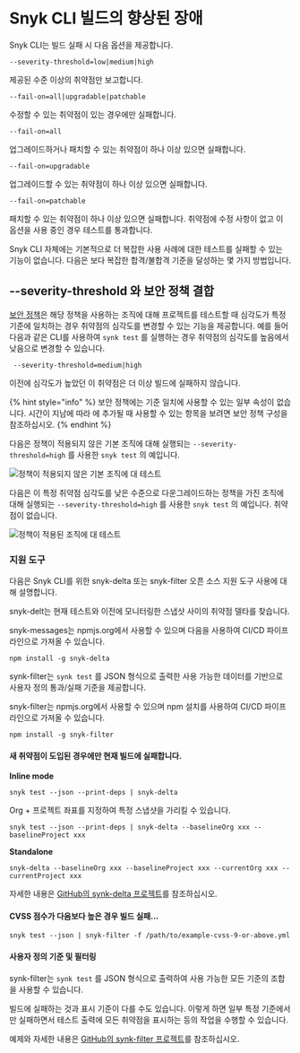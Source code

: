 # Snyk CLI 빌드의 향상된 장애

Snyk CLI는 빌드 실패 시 다음 옵션을 제공합니다.

```
--severity-threshold=low|medium|high
```

제공된 수준 이상의 취약점만 보고합니다.

```
--fail-on=all|upgradable|patchable
```

수정할 수 있는 취약점이 있는 경우에만 실패합니다.

```
--fail-on=all
```

업그레이드하거나 패치할 수 있는 취약점이 하나 이상 있으면 실패합니다.

```
--fail-on=upgradable
```

업그레이드할 수 있는 취약점이 하나 이상 있으면 실패합니다.

```
--fail-on=patchable
```

패치할 수 있는 취약점이 하나 이상 있으면 실패합니다. 취약점에 수정 사항이 없고 이 옵션을 사용 중인 경우 테스트를 통과합니다.

Snyk CLI 자체에는 기본적으로 더 복잡한 사용 사례에 대한 테스트를 실패할 수 있는 기능이 없습니다. 다음은 보다 복잡한 합격/불합격 기준을 달성하는 몇 가지 방법입니다.

## --severity-threshold 와 보안 정책 결합

[보안 정책](../../fixing-and-prioritizing-issues/policies/)은 해당 정책을 사용하는 조직에 대해 프로젝트를 테스트할 때 심각도가 특정 기준에 일치하는 경우 취약점의 심각도를 변경할 수 있는 기능을 제공합니다. 예를 들어 다음과 같은 CLI를 사용하여 `synk test` 를 실행하는 경우 취약점의 심각도를 높음에서 낮음으로 변경할 수 있습니다.

```
 --severity-threshold=medium|high
```

이전에 심각도가 높았던 이 취약점은 더 이상 빌드에 실패하지 않습니다.

{% hint style="info" %}
보안 정책에는 기준 일치에 사용할 수 있는 일부 속성이 없습니다. 시간이 지남에 따라 에 추가될 때 사용할 수 있는 항목을 보려면 보안 정책 구성을 참조하십시오.
{% endhint %}

다음은 정책이 적용되지 않은 기본 조직에 대해 실행되는 `--severity-threshold=high` 를 사용한 `snyk test` 의 예입니다.

![정책이 적용되지 않은 기본 조직에 대 테스트](https://camo.githubusercontent.com/de965fce454134d8cadaaf22fe093c4fdf1722a7349e99f1d2d8bc4cf9726836/68747470733a2f2f67626c6f627363646e2e676974626f6f6b2e636f6d2f6173736574732532462d4d56584b6472682d6a59334b44475073386c512532462d4d5a545f57334f316f46794d417a46396733732532462d4d5a5472633044364e6a5436566c53316a6d55253246696d6167652e706e673f616c743d6d6564696126746f6b656e3d32376530656538632d313437662d343934322d616461342d303864653037663637633430)

다음은 이 특정 취약점 심각도를 낮은 수준으로 다운그레이드하는 정책을 가진 조직에 대해 실행되는 `--severity-threshold=high` 를 사용한 `snyk test` 의 예입니다. 취약점이 없습니다.

![정책이 적용된 조직에 대 테스트](https://github.com/snyk/user-docs/raw/5e52535b78618f57eda40eb08fc8fbf91e16f1f0/docs/.gitbook/assets/test-organization-with-policy-applied.png)

### 지원 도구

다음은 Snyk CLI를 위한 snyk-delta 또는 snyk-filter 오픈 소스 지원 도구 사용에 대해 설명합니다.

snyk-delt는 현재 테스트와 이전에 모니터링한 스냅샷 사이의 취약점 델타를 찾습니다.

snyk-messages는 npmjs.org에서 사용할 수 있으며 다음을 사용하여 CI/CD 파이프라인으로 가져올 수 있습니다.

```
npm install -g snyk-delta
```

synk-filter는 `synk test` 를 JSON 형식으로 출력한 사용 가능한 데이터를 기반으로 사용자 정의 통과/실패 기준을 제공합니다.

snyk-filter는 npmjs.org에서 사용할 수 있으며 npm 설치를 사용하여 CI/CD 파이프라인으로 가져올 수 있습니다.

```
npm install -g snyk-filter
```

#### 새 취약점이 도입된 경우에만 현재 빌드에 실패합니다.

**Inline mode**

```
snyk test --json --print-deps | snyk-delta
```

Org + 프로젝트 좌표를 지정하여 특정 스냅샷을 가리킬 수 있습니다.

```
snyk test --json --print-deps | snyk-delta --baselineOrg xxx --baselineProject xxx
```

**Standalone**

```
snyk-delta --baselineOrg xxx --baselineProject xxx --currentOrg xxx --currentProject xxx
```

자세한 내용은 [GitHub의 synk-delta 프로젝트](https://github.com/snyk-tech-services/snyk-delta)를 참조하십시오.

#### CVSS 점수가 다음보다 높은 경우 빌드 실패...

```
snyk test --json | snyk-filter -f /path/to/example-cvss-9-or-above.yml
```

#### 사용자 정의 기준 및 필터링

synk-filter는 `synk test` 를 JSON 형식으로 출력하여 사용 가능한 모든 기준의 조합을 사용할 수 있습니다.

빌드에 실패하는 것과 표시 기준이 다를 수도 있습니다. 이렇게 하면 일부 특정 기준에서만 실패하면서 테스트 출력에 모든 취약점을 표시하는 등의 작업을 수행할 수 있습니다.

예제와 자세한 내용은 [GitHub의 synk-filter 프로젝트](https://github.com/snyk-tech-services/snyk-filter)를 참조하십시오.
